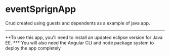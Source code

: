 # eventSprignApp
Crud created using guests and dependents as a example of java app.


--------

**To use this app, you'll need to install an updated eclipse version for Java EE. 
*** You will also need the Angular CLI and node package system to deploy the app completely 



